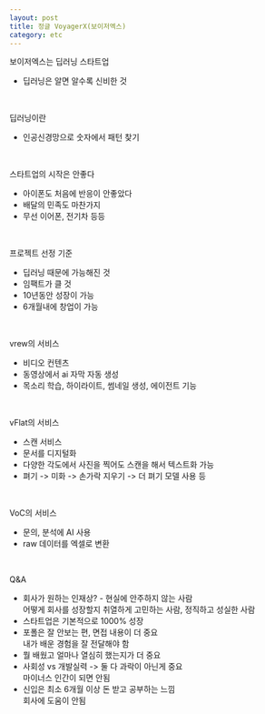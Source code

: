 ```yaml
---
layout: post
title: 정글 VoyagerX(보이저엑스)
category: etc
---
```


보이저엑스는 딥러닝 스타트업
- 딥러닝은 알면 알수록 신비한 것

&nbsp;

딥러닝이란
- 인공신경망으로 숫자에서 패턴 찾기

&nbsp;

스타트업의 시작은 안좋다
- 아이폰도 처음에 반응이 안좋았다
- 배달의 민족도 마찬가지
- 무선 이어폰, 전기차 등등

&nbsp;

프로젝트 선정 기준
- 딥러닝 때문에 가능해진 것
- 임팩트가 클 것
- 10년동안 성장이 가능
- 6개월내에 창업이 가능

&nbsp;

vrew의 서비스
- 비디오 컨텐츠
- 동영상에서 ai 자막 자동 생성
- 목소리 학습, 하이라이트, 썸네일 생성, 에이전트 기능

&nbsp;

vFlat의 서비스
- 스캔 서비스
- 문서를 디지털화
- 다양한 각도에서 사진을 찍어도 스캔을 해서 텍스트화 가능
- 펴기 -> 미화 -> 손가락 지우기 -> 더 펴기 모델 사용 등

&nbsp;

VoC의 서비스
- 문의, 분석에 AI 사용
- raw 데이터를 엑셀로 변환

&nbsp;

Q&A
- 회사가 원하는 인재상? - 현실에 안주하지 않는 사람  
어떻게 회사를 성장할지 취열하게 고민하는 사람, 정직하고 성실한 사람
- 스타트업은 기본적으로 1000% 성장
- 포폴은 잘 안보는 편, 면접 내용이 더 중요  
 내가 배운 경험을 잘 전달해야 함
- 뭘 배웠고 얼마나 열심히 했는지가 더 중요
- 사회성 vs 개발실력 -> 둘 다 과락이 아닌게 중요  
 마이너스 인간이 되면 안됨
- 신입은 최소 6개월 이상 돈 받고 공부하는 느낌  
 회사에 도움이 안됨


